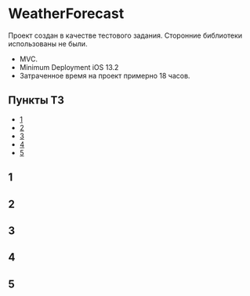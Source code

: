 # WeatherForecast

Проект создан в качестве тестового задания. Сторонние библиотеки использованы не были. 
- MVC.
- Minimum Deployment iOS 13.2  
- Затраченное время на проект примерно 18 часов.

## Пункты ТЗ
* [1](#1)
* [2](#2)
* [3](#3)
* [4](#4)
* [5](#5)


## 1
## 2
## 3
## 4
## 5
